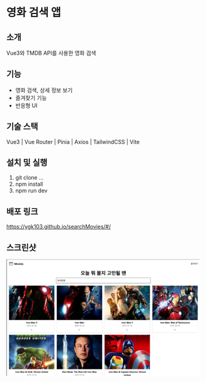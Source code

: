 # 영화 검색 앱

## 소개
Vue3와 TMDB API를 사용한 영화 검색

## 기능
- 영화 검색, 상세 정보 보기
- 즐겨찾기 기능
- 반응형 UI

## 기술 스택
Vue3 | Vue Router | Pinia | Axios | TailwindCSS | Vite

## 설치 및 실행
1. git clone ...
2. npm install
3. npm run dev

## 배포 링크
https://ygk103.github.io/searchMovies/#/

## 스크린샷
![홈 화면](./src//assets//images/screenshot.png)
<!-- ![상세 화면](./screenshots/detail.png) -->
